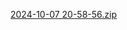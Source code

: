 [2024-10-07 20-58-56.zip](https://github.com/user-attachments/files/17284012/2024-10-07.20-58-56.zip)
